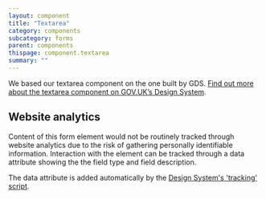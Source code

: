 ```yaml
---
layout: component
title: "Textarea"
category: components
subcategory: forms
parent: components
thispage: component.textarea
summary: ""
---
```

We based our textarea component on the one built by GDS. [Find out more about the textarea component on GOV.UK’s Design System](https://design-system.service.gov.uk/components/textarea/).

## Website analytics

Content of this form element would not be routinely tracked through website analytics due to the risk of gathering personally identifiable information. Interaction with the element can be tracked through a data attribute showing the the field type and field description.

The data attribute is added automatically by the [Design System's 'tracking' script](/get-started/tracking/#text-input).
